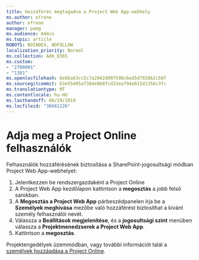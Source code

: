 ```yaml
---
title: Hozzáférés megtagadva a Project Web App-webhely
ms.author: efrene
author: efrene
manager: pamg
ms.audience: Admin
ms.topic: article
ROBOTS: NOINDEX, NOFOLLOW
localization_priority: Normal
ms.collection: Adm_O365
ms.custom:
- "2700001"
- "1381"
ms.openlocfilehash: be8ba63cc5c7a2042d997598c6ed5d792862c58f
ms.sourcegitcommit: b3e55405af384e868fcd32ea794eb15d1356c3fc
ms.translationtype: MT
ms.contentlocale: hu-HU
ms.lasthandoff: 08/29/2019
ms.locfileid: "36661226"
---
```

# <a name="give-users-permissions-in-project-online"></a>Adja meg a Project Online felhasználók

Felhasználók hozzáférésének biztosítása a SharePoint-jogosultsági módban Project Web App-webhelyet:

1. Jelentkezzen be rendszergazdaként a Project Online
2. A Project Web App kezdőlapon kattintson a **megosztás** a jobb felső sarokban.
3. A **Megosztás a Project Web App** párbeszédpanelen írja be a **Személyek meghívása** mezőbe való hozzáférést biztosíthat a kívánt személy felhasználói nevét.
4. Válassza a **Beállítások megjelenítése**, és a **jogosultsági szint** menüben válassza a **Projektmenedzserek a Project Web App**.
5. Kattintson a **megosztás**.

Projektengedélyek üzemmódban, vagy további információt talál a [személyek hozzáadása a Project Online](https://docs.microsoft.com/projectonline/step-2-add-people-to-project-online).
